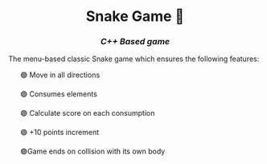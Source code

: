 <h1 align="center">Snake Game 🐍 </h1>
<h3 align="center"><i>C++ Based game</i></h3>
<p>The menu-based classic Snake game which ensures the following features:</p>
<ul>🟣 Move in all directions</ul>
<ul>🟣 Consumes elements</ul>
<ul>🟣 Calculate score on each consumption</ul>
<ul>🟣 +10 points increment </ul>
<ul>🟣Game ends on collision with its own body</ul>
